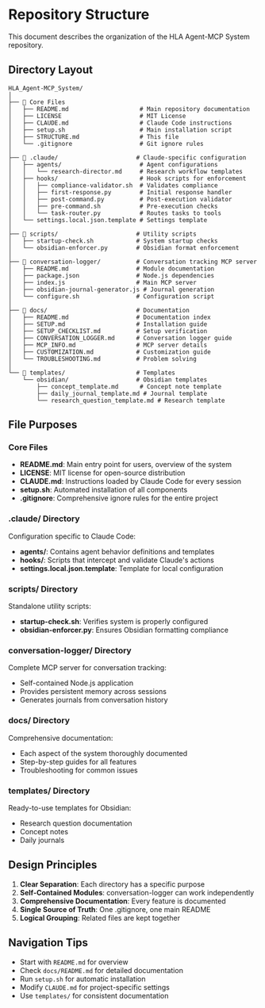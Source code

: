 # Repository Structure

This document describes the organization of the HLA Agent-MCP System repository.

## Directory Layout

```
HLA_Agent-MCP_System/
│
├── 📄 Core Files
│   ├── README.md                    # Main repository documentation
│   ├── LICENSE                      # MIT License
│   ├── CLAUDE.md                    # Claude Code instructions
│   ├── setup.sh                     # Main installation script
│   ├── STRUCTURE.md                 # This file
│   └── .gitignore                   # Git ignore rules
│
├── 📁 .claude/                      # Claude-specific configuration
│   ├── agents/                      # Agent configurations
│   │   └── research-director.md     # Research workflow templates
│   ├── hooks/                       # Hook scripts for enforcement
│   │   ├── compliance-validator.sh  # Validates compliance
│   │   ├── first-response.py        # Initial response handler
│   │   ├── post-command.py          # Post-execution validator
│   │   ├── pre-command.sh           # Pre-execution checks
│   │   └── task-router.py           # Routes tasks to tools
│   └── settings.local.json.template # Settings template
│
├── 📁 scripts/                      # Utility scripts
│   ├── startup-check.sh            # System startup checks
│   └── obsidian-enforcer.py        # Obsidian format enforcement
│
├── 📁 conversation-logger/          # Conversation tracking MCP server
│   ├── README.md                   # Module documentation
│   ├── package.json                # Node.js dependencies
│   ├── index.js                    # Main MCP server
│   ├── obsidian-journal-generator.js # Journal generation
│   └── configure.sh                # Configuration script
│
├── 📁 docs/                         # Documentation
│   ├── README.md                   # Documentation index
│   ├── SETUP.md                    # Installation guide
│   ├── SETUP_CHECKLIST.md          # Setup verification
│   ├── CONVERSATION_LOGGER.md      # Conversation logger guide
│   ├── MCP_INFO.md                 # MCP server details
│   ├── CUSTOMIZATION.md            # Customization guide
│   └── TROUBLESHOOTING.md          # Problem solving
│
└── 📁 templates/                    # Templates
    └── obsidian/                   # Obsidian templates
        ├── concept_template.md      # Concept note template
        ├── daily_journal_template.md # Journal template
        └── research_question_template.md # Research template
```

## File Purposes

### Core Files
- **README.md**: Main entry point for users, overview of the system
- **LICENSE**: MIT license for open-source distribution
- **CLAUDE.md**: Instructions loaded by Claude Code for every session
- **setup.sh**: Automated installation of all components
- **.gitignore**: Comprehensive ignore rules for the entire project

### .claude/ Directory
Configuration specific to Claude Code:
- **agents/**: Contains agent behavior definitions and templates
- **hooks/**: Scripts that intercept and validate Claude's actions
- **settings.local.json.template**: Template for local configuration

### scripts/ Directory
Standalone utility scripts:
- **startup-check.sh**: Verifies system is properly configured
- **obsidian-enforcer.py**: Ensures Obsidian formatting compliance

### conversation-logger/ Directory
Complete MCP server for conversation tracking:
- Self-contained Node.js application
- Provides persistent memory across sessions
- Generates journals from conversation history

### docs/ Directory
Comprehensive documentation:
- Each aspect of the system thoroughly documented
- Step-by-step guides for all features
- Troubleshooting for common issues

### templates/ Directory
Ready-to-use templates for Obsidian:
- Research question documentation
- Concept notes
- Daily journals

## Design Principles

1. **Clear Separation**: Each directory has a specific purpose
2. **Self-Contained Modules**: conversation-logger can work independently
3. **Comprehensive Documentation**: Every feature is documented
4. **Single Source of Truth**: One .gitignore, one main README
5. **Logical Grouping**: Related files are kept together

## Navigation Tips

- Start with `README.md` for overview
- Check `docs/README.md` for detailed documentation
- Run `setup.sh` for automatic installation
- Modify `CLAUDE.md` for project-specific settings
- Use `templates/` for consistent documentation